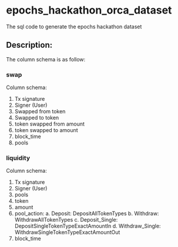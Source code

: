 # epochs_hackathon_orca_dataset
The sql code to generate the epochs hackathon dataset

## Description:

The column schema is as follow:

### swap

Column schema:

1. Tx signature
2. Signer (User)
3. Swapped from token
4. Swapped to token
5. token swapped from amount
6. token swapped to amount
7. block_time
8. pools

### liquidity

Column schema:

1. Tx signature
2. Signer (User)
3. pools
4. token
5. amount
6. pool_action:
    a. Deposit: DepositAllTokenTypes
    b. Withdraw: WithdrawAllTokenTypes
    c. Deposit_Single: DepositSingleTokenTypeExactAmountIn
    d. Withdraw_Single: WithdrawSingleTokenTypeExactAmountOut
7. block_time
